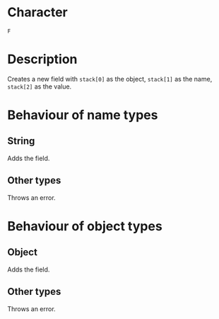 # Character
`F`

# Description
Creates a new field with `stack[0]` as the object, `stack[1]` as the name, `stack[2]` as the value.

# Behaviour of name types
## String
Adds the field.

## Other types
Throws an error.

# Behaviour of object types
## Object
Adds the field.

## Other types
Throws an error.
